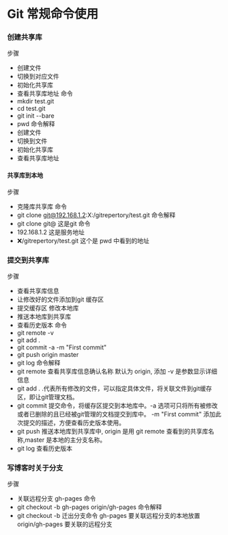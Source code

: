 # Git 常规命令使用
### 创建共享库
步骤
- 创建文件
- 切换到对应文件
- 初始化共享库
- 查看共享库地址
命令
- mkdir test.git
- cd test.git
- git init --bare
- pwd
命令解释
- 创建文件
- 切换到文件
- 初始化共享库
- 查看共享库地址
####  共享库到本地
步骤
- 克隆库共享库
命令
- git clone git@192.168.1.2:X:/gitrepertory/test.git
命令解释
- git clone git@  这是git 命令
- 192.168.1.2  这是服务地址
- :x:/gitrepertory/test.git 这个是 pwd 中看到的地址
### 提交到共享库
步骤
- 查看共享库信息
- 让修改好的文件添加到git 缓存区
- 提交缓存区 修改本地库
- 推送本地库到共享库
- 查看历史版本
命令
- git remote -v
- git add .
- git commit -a -m "First commit"
- git push origin master
- git log
命令解释
- git remote  查看共享库信息确认名称 默认为 origin, 添加 -v 是参数显示详细信息
- git add .   .代表所有修改的文件，可以指定具体文件，将关联文件到git缓存区，即让git管理文档。
- git commit 提交命令，将缓存区提交到本地库中。-a 选项可只将所有被修改或者已删除的且已经被git管理的文档提交到库中。 -m "First commit" 添加此次提交的描述，方便查看历史版本使用。
- git push 推送本地库到共享库中, origin 是用 git remote 查看到的共享库名称,master 是本地的主分支名称。
- git log 查看历史版本

### 写博客时关于分支
步骤 
- 关联远程分支 gh-pages
命令
- git checkout -b gh-pages origin/gh-pages
命令解释
- git checkout -b 迁出分支命令 gh-pages 要关联远程分支的本地放置 origin/gh-pages 要关联的远程分支